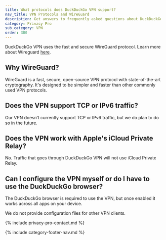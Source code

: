 ```yaml
---
title: What protocols does DuckDuckGo VPN support?
nav_title: VPN Protocols and WireGuard
description: Get answers to frequently asked questions about DuckDuckGo VPN, which gives you an extra layer of protection online, hiding your location and IP address from the sites you visit.
category: Privacy Pro
sub_category: VPN
order: 300
---
```


DuckDuckGo VPN uses the fast and secure WireGuard protocol. Learn more about Wireguard [here](https://www.wireguard.com/).

## Why WireGuard?

WireGuard is a fast, secure, open-source VPN protocol with state-of-the-art cryptography. It's designed to be simpler and faster than other commonly used VPN protocols.

## Does the VPN support TCP or IPv6 traffic?

Our VPN doesn’t currently support TCP or IPv6 traffic, but we do plan to do so in the future.

## Does the VPN work with Apple's iCloud Private Relay?

No. Traffic that goes through DuckDuckGo VPN will not use iCloud Private Relay.

## Can I configure the VPN myself or do I have to use the DuckDuckGo browser?

The DuckDuckGo browser is required to use the VPN, but once enabled it works across all apps on your device.

We do not provide configuration files for other VPN clients.

{% include privacy-pro-contact.md %}

{% include category-footer-nav.md %}
